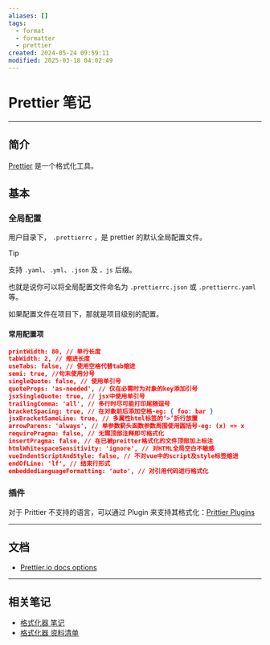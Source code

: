 ```yaml
---
aliases: []
tags:
  - format
  - formatter
  - prettier
created: 2024-05-24 09:59:11
modified: 2025-03-18 04:02:49
---
```


# Prettier 笔记

---

## 简介

[Prettier](https://prettier.io) 是一个格式化工具。

## 基本

### 全局配置

用户目录下， `.prettierrc` ，是 prettier 的默认全局配置文件。
> [!tip] 
> 
> 支持 `.yaml`、`.yml`、`.json` 及 `。js` 后缀。
> 
> 也就是说你可以将全局配置文件命名为 `.prettierrc.json` 或 `.prettierrc.yaml` 等。
> 

如果配置文件在项目下，那就是项目级别的配置。

#### 常用配置项

```json
printWidth: 80, // 单行长度
tabWidth: 2, // 缩进长度
useTabs: false, // 使用空格代替tab缩进
semi: true, //句末使用分号
singleQuote: false, // 使用单引号
quoteProps: 'as-needed', // 仅在必需时为对象的key添加引号
jsxSingleQuote: true, // jsx中使用单引号
trailingComma: 'all', // 多行时尽可能打印尾随逗号
bracketSpacing: true, // 在对象前后添加空格-eg: { foo: bar }
jsxBracketSameLine: true, // 多属性html标签的‘>’折行放置
arrowParens: 'always', // 单参数箭头函数参数周围使用圆括号-eg: (x) => x
requirePragma: false, // 无需顶部注释即可格式化
insertPragma: false, // 在已被preitter格式化的文件顶部加上标注
htmlWhitespaceSensitivity: 'ignore', // 对HTML全局空白不敏感
vueIndentScriptAndStyle: false, // 不对vue中的script及style标签缩进
endOfLine: 'lf', // 结束行形式
embeddedLanguageFormatting: 'auto', // 对引用代码进行格式化
```

### 插件

对于 Prittier 不支持的语言，可以通过 Plugin 来支持其格式化：[Prittier Plugins](https://prettier.io/docs/plugins#community-plugins)

---

## 文档

* [Prettier.io docs options](https://prettier.io/docs/en/options.html)

---

## 相关笔记

* [格式化器 笔记](Formatter_Note.md)
* [格式化器 资料清单](Formatter_Material.md)


